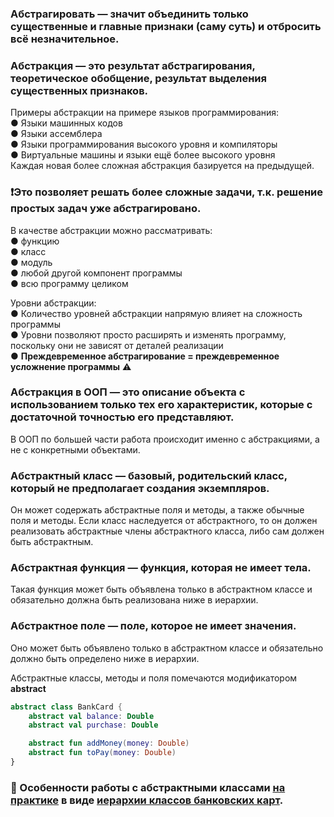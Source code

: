 ### Абстрагировать — значит объединить только существенные и главные признаки (саму суть) и отбросить всё незначительное.
### Абстракция — это результат абстрагирования, теоретическое обобщение, результат выделения существенных признаков.

Примеры абстракции на примере языков программирования:  
● Языки машинных кодов  
● Языки ассемблера  
● Языки программирования высокого уровня и компиляторы  
● Виртуальные машины и языки ещё более высокого уровня  
Каждая новая более сложная абстракция базируется на предыдущей.  
### ❗Это позволяет решать более сложные задачи, т.к. решение простых задач уже абстрагировано.  

В качестве абстракции можно рассматривать:  
● функцию  
● класс  
● модуль  
● любой другой компонент программы  
● всю программу целиком  

Уровни абстракции:  
● Количество уровней абстракции напрямую влияет на сложность программы  
● Уровни позволяют просто расширять и изменять программу, поскольку
они не зависят от деталей реализации  
● **Преждевременное абстрагирование = преждевременное усложнение программы** :warning:

### Абстракция в ООП — это описание объекта с использованием только тех его характеристик, которые с достаточной точностью его представляют.
В ООП по большей части работа происходит именно с абстракциями, а не с конкретными объектами.  

### Абстрактный класс — базовый, родительский класс, который не предполагает создания экземпляров.
Он может содержать абстрактные поля и методы, а также обычные поля и методы. Если класс
наследуется от абстрактного, то он должен реализовать абстрактные члены абстрактного класса,
либо сам должен быть абстрактным.  
### Абстрактная функция — функция, которая не имеет тела. 
Такая функция может быть объявлена только в абстрактном классе и обязательно должна быть реализована ниже в иерархии.
### Абстрактное поле — поле, которое не имеет значения. 
Оно может быть объявлено только в абстрактном классе и обязательно должно быть определено ниже в иерархии.  

Абстрактные классы, методы и поля помечаются модификатором **abstract**

```kt
abstract class BankCard {
    abstract val balance: Double
    abstract val purchase: Double

    abstract fun addMoney(money: Double)
    abstract fun toPay(money: Double)
}
```

### :paperclip: Особенности работы с абстрактными классами [на практике](https://github.com/ILYA-NASA/Android-basic/tree/master/10_OOP2/untitled/src/main/kotlin) в виде [иерархии классов банковских карт](https://github.com/ILYA-NASA/Android-basic/blob/master/10_OOP2/untitled/TASK.md).

